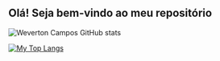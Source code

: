 ## Olá! Seja bem-vindo ao meu repositório

![Weverton Campos GitHub stats](https://github-readme-stats.vercel.app/api?username=wevertoncamposdev&show_icons=true&theme=transparent)


[![My Top Langs](https://github-readme-stats.vercel.app/api/top-langs/?username=wevertoncamposdev&layout=compact)](https://github.com/anuraghazra/github-readme-stats)